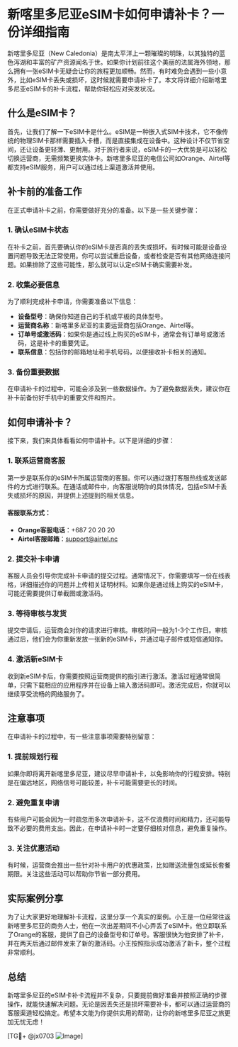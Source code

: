 # 新喀里多尼亚eSIM卡如何申请补卡？一份详细指南

新喀里多尼亚（New Caledonia）是南太平洋上一颗璀璨的明珠，以其独特的蓝色泻湖和丰富的矿产资源闻名于世。如果你计划前往这个美丽的法属海外领地，那么拥有一张eSIM卡无疑会让你的旅程更加顺畅。然而，有时难免会遇到一些小意外，比如eSIM卡丢失或损坏，这时候就需要申请补卡了。本文将详细介绍新喀里多尼亚eSIM卡的补卡流程，帮助你轻松应对突发状况。

## 什么是eSIM卡？

首先，让我们了解一下eSIM卡是什么。eSIM是一种嵌入式SIM卡技术，它不像传统的物理SIM卡那样需要插入卡槽，而是直接集成在设备中。这种设计不仅节省空间，还让设备更轻薄、更耐用。对于旅行者来说，eSIM卡的一大优势是可以轻松切换运营商，无需频繁更换实体卡。新喀里多尼亚的电信公司如Orange、Airtel等都支持eSIM服务，用户可以通过线上渠道激活并使用。

## 补卡前的准备工作

在正式申请补卡之前，你需要做好充分的准备。以下是一些关键步骤：

### 1. 确认eSIM卡状态

在补卡之前，首先要确认你的eSIM卡是否真的丢失或损坏。有时候可能是设备设置问题导致无法正常使用。你可以尝试重启设备，或者检查是否有其他网络连接问题。如果排除了这些可能性，那么就可以认定eSIM卡确实需要补发。

### 2. 收集必要信息

为了顺利完成补卡申请，你需要准备以下信息：
- **设备型号**：确保你知道自己的手机或平板的具体型号。
- **运营商名称**：新喀里多尼亚的主要运营商包括Orange、Airtel等。
- **订单号或激活码**：如果你是通过线上购买的eSIM卡，通常会有订单号或激活码，这是补卡的重要凭证。
- **联系信息**：包括你的邮箱地址和手机号码，以便接收补卡相关的通知。

### 3. 备份重要数据

在申请补卡的过程中，可能会涉及到一些数据操作。为了避免数据丢失，建议你在补卡前备份好手机中的重要文件和照片。

## 如何申请补卡？

接下来，我们来具体看看如何申请补卡。以下是详细的步骤：

### 1. 联系运营商客服

第一步是联系你的eSIM卡所属运营商的客服。你可以通过拨打客服热线或发送邮件的方式进行联系。在通话或邮件中，向客服说明你的具体情况，包括eSIM卡丢失或损坏的原因，并提供上述提到的相关信息。

#### 客服联系方式：
- **Orange客服电话**：+687 20 20 20
- **Airtel客服邮箱**：support@airtel.nc

### 2. 提交补卡申请

客服人员会引导你完成补卡申请的提交过程。通常情况下，你需要填写一份在线表格，详细描述你的问题并上传相关证明材料。如果你是通过线上购买的eSIM卡，可能还需要提供订单截图或激活码。

### 3. 等待审核与发货

提交申请后，运营商会对你的请求进行审核。审核时间一般为1-3个工作日。审核通过后，他们会为你重新发放一张新的eSIM卡，并通过电子邮件或短信通知你。

### 4. 激活新eSIM卡

收到新eSIM卡后，你需要按照运营商提供的指引进行激活。激活过程通常很简单，只需下载相应的应用程序并在设备上输入激活码即可。激活完成后，你就可以继续享受流畅的网络服务了。

## 注意事项

在申请补卡的过程中，有一些注意事项需要特别留意：

### 1. 提前规划行程

如果你即将离开新喀里多尼亚，建议尽早申请补卡，以免影响你的行程安排。特别是在偏远地区，网络信号可能较差，补卡可能需要更长的时间。

### 2. 避免重复申请

有些用户可能会因为一时疏忽而多次申请补卡，这不仅浪费时间和精力，还可能导致不必要的费用支出。因此，在申请补卡时一定要仔细核对信息，避免重复操作。

### 3. 关注优惠活动

有时候，运营商会推出一些针对补卡用户的优惠政策，比如赠送流量包或延长套餐期限。关注这些活动可以帮助你节省一部分费用。

## 实际案例分享

为了让大家更好地理解补卡流程，这里分享一个真实的案例。小王是一位经常往返新喀里多尼亚的商务人士，他在一次出差期间不小心弄丢了eSIM卡。他立即联系了Orange的客服，提供了自己的设备型号和订单号。客服很快为他安排了补卡，并在两天后通过邮件发来了新的激活码。小王按照指示成功激活了新卡，整个过程非常顺利。

## 总结

新喀里多尼亚的eSIM卡补卡流程并不复杂，只要提前做好准备并按照正确的步骤操作，就能快速解决问题。无论是因丢失还是损坏需要补卡，都可以通过运营商的客服渠道轻松搞定。希望本文能为你提供实用的帮助，让你的新喀里多尼亚之旅更加无忧无虑！

[TG💪+ @jx0703 ![Image](https://github.com/user-attachments/assets/dbca1d08-cadb-493c-b0ec-ad6f7a83f270)]